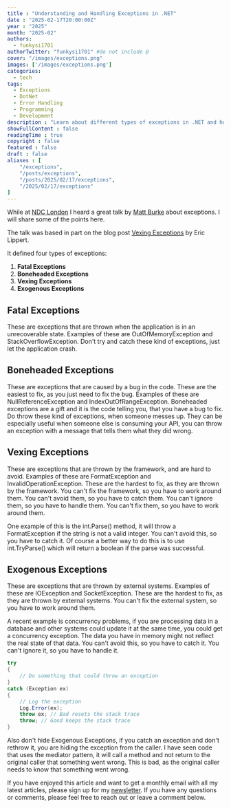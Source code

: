 ```yaml
---
title : "Understanding and Handling Exceptions in .NET"
date : "2025-02-17T20:00:00Z"
year : "2025"
month: "2025-02"
authors: 
  - funkysi1701
authorTwitter: "funkysi1701" #do not include @
cover: "/images/exceptions.png"
images: ['/images/exceptions.png']
categories:
  - tech
tags: 
  - Exceptions
  - DotNet
  - Error Handling
  - Programming
  - Development
description : "Learn about different types of exceptions in .NET and how to handle them effectively to build robust and reliable applications."
showFullContent : false
readingTime : true
copyright : false
featured : false
draft : false
aliases : [
    "/exceptions",
    "/posts/exceptions",
    "/posts/2025/02/17/exceptions",
    "/2025/02/17/exceptions" 
]
---
```

While at [NDC London](/posts/2025/volunteering-at-ndc/) I heard a great talk by [Matt Burke](https://mattburke.dev/talks/youre-doing-exceptions-wrong/) about exceptions. I will share some of the points here.

The talk was based in part on the blog post [Vexing Exceptions](https://ericlippert.com/2008/09/10/vexing-exceptions/) by Eric Lippert.

It defined four types of exceptions:

1. **Fatal Exceptions**
2. **Boneheaded Exceptions**
3. **Vexing Exceptions**
4. **Exogenous Exceptions**

## Fatal Exceptions

These are exceptions that are thrown when the application is in an unrecoverable state. Examples of these are OutOfMemoryException and StackOverflowException. Don't try and catch these kind of exceptions, just let the application crash.

## Boneheaded Exceptions

These are exceptions that are caused by a bug in the code. These are the easiest to fix, as you just need to fix the bug. Examples of these are NullReferenceException and IndexOutOfRangeException. Boneheaded exceptions are a gift and it is the code telling you, that you have a bug to fix. Do throw these kind of exceptions, when someone messes up. They can be especially useful when someone else is consuming your API, you can throw an exception with a message that tells them what they did wrong.

## Vexing Exceptions

These are exceptions that are thrown by the framework, and are hard to avoid. Examples of these are FormatException and InvalidOperationException. These are the hardest to fix, as they are thrown by the framework. You can't fix the framework, so you have to work around them. You can't avoid them, so you have to catch them. You can't ignore them, so you have to handle them. You can't fix them, so you have to work around them.

One example of this is the int.Parse() method, it will throw a FormatException if the string is not a valid integer. You can't avoid this, so you have to catch it. Of course a better way to do this is to use int.TryParse() which will return a boolean if the parse was successful.

## Exogenous Exceptions

These are exceptions that are thrown by external systems. Examples of these are IOException and SocketException. These are the hardest to fix, as they are thrown by external systems. You can't fix the external system, so you have to work around them.

A recent example is concurrency problems, if you are processing data in a database and other systems could update it at the same time, you could get a concurrency exception. The data you have in memory might not reflect the real state of that data. You can't avoid this, so you have to catch it. You can't ignore it, so you have to handle it.  

```csharp
try
{
    // Do something that could throw an exception
}
catch (Exception ex) 
{
    // Log the exception
    Log.Error(ex);
    throw ex; // Bad resets the stack trace
    throw; // Good keeps the stack trace 
}
```

Also don't hide Exogenous Exceptions, if you catch an exception and don't rethrow it, you are hiding the exception from the caller. I have seen code that uses the mediator pattern, it will call a method and not return to the original caller that something went wrong. This is bad, as the original caller needs to know that something went wrong.

If you have enjoyed this article and want to get a monthly email with all my latest articles, please sign up for my [newsletter](http://eepurl.com/i7pQno). If you have any questions or comments, please feel free to reach out or leave a comment below.